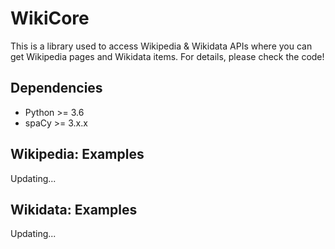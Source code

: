 # WikiCore
This is a library used to access Wikipedia &amp; Wikidata APIs where you can get Wikipedia pages and Wikidata items. For details, please check the code!

## Dependencies
* Python >= 3.6
* spaCy >= 3.x.x

## Wikipedia: Examples

Updating...

## Wikidata: Examples

Updating...
